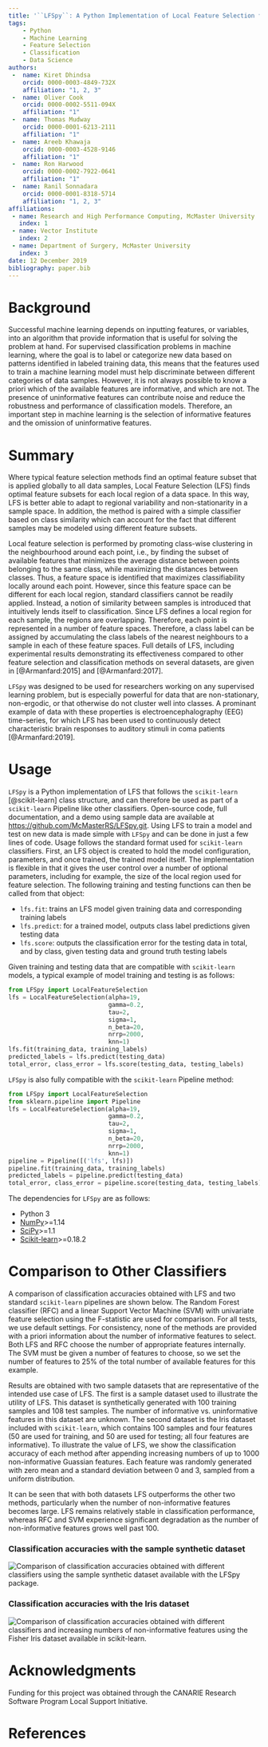 ```yaml
---
title: '``LFSpy``: A Python Implementation of Local Feature Selection for Data Classification with ``scikit-learn`` Compatibility'
tags:
    - Python
    - Machine Learning
    - Feature Selection
    - Classification
    - Data Science
authors:
 -  name: Kiret Dhindsa
    orcid: 0000-0003-4849-732X
    affiliation: "1, 2, 3"
 -  name: Oliver Cook
    orcid: 0000-0002-5511-094X
    affiliation: "1"
 -  name: Thomas Mudway
    orcid: 0000-0001-6213-2111
    affiliation: "1"
 -  name: Areeb Khawaja
    orcid: 0000-0003-4528-9146
    affiliation: "1"
 -  name: Ron Harwood
    orcid: 0000-0002-7922-0641
    affiliation: "1"
 -  name: Ranil Sonnadara
    orcid: 0000-0001-8318-5714
    affiliation: "1, 2, 3"
affiliations:
 - name: Research and High Performance Computing, McMaster University
   index: 1
 - name: Vector Institute
   index: 2
 - name: Department of Surgery, McMaster University
   index: 3
date: 12 December 2019
bibliography: paper.bib
---
```


# Background
Successful machine learning depends on inputting features, or variables, into an algorithm that provide information that is useful for solving the problem at hand. For supervised classification problems in machine learning, where the goal is to label or categorize new data based on patterns identified in labeled training data, this means that the features used to train a machine learning model must help discriminate between different categories of data samples. However, it is not always possible to know a priori which of the available features are informative, and which are not. The presence of uninformative features can contribute noise and reduce the robustness and performance of classification models. Therefore, an important step in machine learning is the selection of informative features and the omission of uninformative features.

# Summary
Where typical feature selection methods find an optimal feature subset that is applied globally to all data samples, Local Feature Selection (LFS) finds optimal feature subsets for each local region of a data space. In this way, LFS is better able to adapt to regional variability and non-stationarity in a sample space. In addition, the method is paired with a simple classifier based on class similarity which can account for the fact that different samples may be modeled using different feature subsets.

Local feature selection is performed by promoting class-wise clustering in the neighbourhood around each point, i.e., by finding the subset of available features that minimizes the average distance between points belonging to the same class, while maximizing the distances between classes. Thus, a feature space is identified that maximizes classifiability locally around each point. However, since this feature space can be different for each local region, standard classifiers cannot be readily applied. Instead, a notion of similarity between samples is introduced that intuitively lends itself to classification. Since LFS defines a local region for each sample, the regions are overlapping. Therefore, each point is represented in a number of feature spaces. Therefore, a class label can be assigned by accumulating the class labels of the nearest neighbours to a sample in each of these feature spaces. Full details of LFS, including experimental results demonstrating its effectiveness compared to other feature selection and classification methods on several datasets, are given in [@Armanfard:2015] and [@Armanfard:2017].

``LFSpy`` was designed to be used for researchers working on any supervised learning problem, but is especially powerful for data that are non-stationary, non-ergodic, or that otherwise do not cluster well into classes. A prominant example of data with these properties is electroencephalography (EEG) time-series, for which LFS has been used to continuously detect characteristic brain responses to auditory stimuli in coma patients [@Armanfard:2019].

# Usage
``LFSpy`` is a Python implementation of LFS that follows the ``scikit-learn`` [@scikit-learn] class structure, and can therefore be used as part of a ``scikit-learn`` Pipeline like other classifiers. Open-source code, full documentation, and a demo using sample data are available at https://github.com/McMasterRS/LFSpy.git. Using LFS to train a model and test on new data is made simple with `LFSpy` and can be done in just a few lines of code. Usage follows the standard format used for `scikit-learn` classifiers. First, an LFS object is created to hold the model configuration, parameters, and once trained, the trained model itself. The implementation is flexible in that it gives the user control over a number of optional parameters, including for example, the size of the local region used for feature selection. The following training and testing functions can then be called from that object:

 - `lfs.fit`: trains an LFS model given training data and corresponding training labels
 - `lfs.predict`: for a trained model, outputs class label predictions given testing data
 - `lfs.score`: outputs the classification error for the testing data in total, and by class, given testing data and ground truth testing labels

Given training and testing data that are compatible with `scikit-learn` models, a typical example of model training and testing is as follows:

```python
from LFSpy import LocalFeatureSelection
lfs = LocalFeatureSelection(alpha=19,
                            gamma=0.2,
                            tau=2,
                            sigma=1,
                            n_beta=20,
                            nrrp=2000,
                            knn=1)
lfs.fit(training_data, training_labels)
predicted_labels = lfs.predict(testing_data)
total_error, class_error = lfs.score(testing_data, testing_labels)
```

`LFSpy` is also fully compatible with the `scikit-learn` Pipeline method:

```python
from LFSpy import LocalFeatureSelection
from sklearn.pipeline import Pipeline
lfs = LocalFeatureSelection(alpha=19,
                            gamma=0.2,
                            tau=2,
                            sigma=1,
                            n_beta=20,
                            nrrp=2000,
                            knn=1)
pipeline = Pipeline([('lfs', lfs)])
pipeline.fit(training_data, training_labels)
predicted_labels = pipeline.predict(testing_data)
total_error, class_error = pipeline.score(testing_data, testing_labels)
```

<!---
The LFS method involves a number of parameters that are implemented in `LFSpy`. Their definitions are given as follows:

* `alpha`: the maximum number of selected features for each representative point
* `gamma`: impurity level tolerance, controls proportion of out-of-class samples can be in local region
* `tau`: number of passes through the training set
* `sigma`: adjusts weightings for observations based on their distance, values greater than 1 result in lower weighting
* `n_beta`: number of beta values to test
* `nrrp`: number of iterations for randomized rounding process
* `knn`: number of nearest neighbours to compare for classification
--->

The dependencies for `LFSpy` are as follows:

* Python 3
* [NumPy](https://numpy.org/)>=1.14
* [SciPy](https://www.scipy.org/)>=1.1
* [Scikit-learn](https://scikit-learn.org/stable/index.html)>=0.18.2

# Comparison to Other Classifiers
A comparison of classification accuracies obtained with LFS and two standard `scikit-learn` pipelines are shown below. The Random Forest classifier (RFC) and a linear Support Vector Machine (SVM) with univariate feature selection using the F-statistic are used for comparison. For all tests, we use default settings. For consistency, none of the methods are provided with a priori information about the number of informative features to select. Both LFS and RFC choose the number of appropriate features internally. The SVM must be given a number of features to choose, so we set the number of features to 25% of the total number of available features for this example.

Results are obtained with two sample datasets that are representative of the intended use case of LFS. The first is a sample dataset used to illustrate the utility of LFS. This dataset is synthetically generated with 100 training samples and 108 test samples. The number of informative vs. uninformative features in this dataset are unknown. The second dataset is the Iris dataset included with `scikit-learn`, which contains 100 samples and four features (50 are used for training, and 50 are used for testing; all four features are informative). To illustrate the value of LFS, we show the classification accuracy of each method after appending increasing numbers of up to 1000 non-informative Guassian features. Each feature was randomly generated with zero mean and a standard deviation between 0 and 3, sampled from a uniform distribution.

It can be seen that with both datasets LFS outperforms the other two methods, particularly when the number of non-informative features becomes large. LFS remains relatively stable in classification performance, whereas RFC and SVM experience significant degradation as the number of non-informative features grows well past 100.

### Classification accuracies with the sample synthetic dataset

![Comparison of classification accuracies obtained with different classifiers using the sample synthetic dataset available with the LFSpy package. ](SampleData_Results.png)

### Classification accuracies with the Iris dataset

![Comparison of classification accuracies obtained with different classifiers and increasing numbers of non-informative features using the Fisher Iris dataset available in `scikit-learn`.](IrisData_Results.png)

# Acknowledgments
Funding for this project was obtained through the CANARIE Research Software Program Local Support Initiative.

# References

<!--
[results_sample]: https://github.com/McMasterRS/LFSpy/blob/master/LFSpy/comparisons/SampleData_Results.png
[results_iris]: https://github.com/McMasterRS/LFSpy/blob/master/LFSpy/comparisons/IrisData_Results.png
-->
